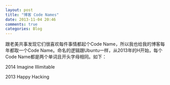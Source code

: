 ```yaml
---
layout: post
title: "博客 Code Names"
date: 2013-11-04 20:46
comments: true
categories: Blog
---
```


跟老美共事发现它们很喜欢每件事情都起个Code Name，所以我也给我的博客每年都取一个Code Name。命名的逻辑跟Ubuntu一样，从2013年的H开始，每个Code Name都是两个单词且开头字母相同。如下：

<!-- more -->

2014 Imagine Illimitable

2013 Happy Hacking
